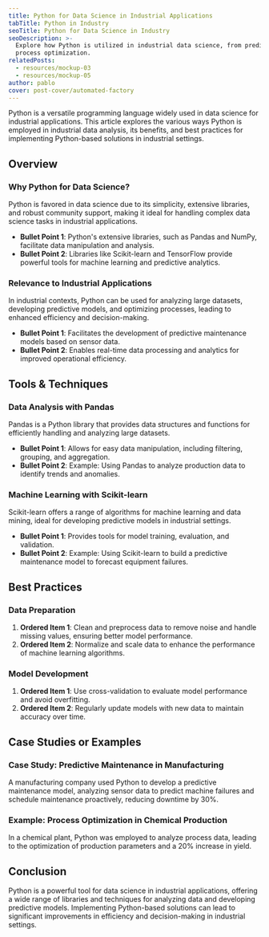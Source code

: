 ```yaml
---
title: Python for Data Science in Industrial Applications
tabTitle: Python in Industry
seoTitle: Python for Data Science in Industry
seoDescription: >-
  Explore how Python is utilized in industrial data science, from predictive analytics to
  process optimization.
relatedPosts:
  - resources/mockup-03
  - resources/mockup-05
author: pablo
cover: post-cover/automated-factory
---
```


Python is a versatile programming language widely used in data science for industrial
applications. This article explores the various ways Python is employed in industrial data
analysis, its benefits, and best practices for implementing Python-based solutions in
industrial settings.

## Overview

### Why Python for Data Science?

Python is favored in data science due to its simplicity, extensive libraries, and robust
community support, making it ideal for handling complex data science tasks in industrial
applications.

- **Bullet Point 1**: Python's extensive libraries, such as Pandas and NumPy, facilitate
  data manipulation and analysis.
- **Bullet Point 2**: Libraries like Scikit-learn and TensorFlow provide powerful tools
  for machine learning and predictive analytics.

### Relevance to Industrial Applications

In industrial contexts, Python can be used for analyzing large datasets, developing
predictive models, and optimizing processes, leading to enhanced efficiency and
decision-making.

- **Bullet Point 1**: Facilitates the development of predictive maintenance models based
  on sensor data.
- **Bullet Point 2**: Enables real-time data processing and analytics for improved
  operational efficiency.

## Tools & Techniques

### Data Analysis with Pandas

Pandas is a Python library that provides data structures and functions for efficiently
handling and analyzing large datasets.

- **Bullet Point 1**: Allows for easy data manipulation, including filtering, grouping,
  and aggregation.
- **Bullet Point 2**: Example: Using Pandas to analyze production data to identify trends
  and anomalies.

### Machine Learning with Scikit-learn

Scikit-learn offers a range of algorithms for machine learning and data mining, ideal for
developing predictive models in industrial settings.

- **Bullet Point 1**: Provides tools for model training, evaluation, and validation.
- **Bullet Point 2**: Example: Using Scikit-learn to build a predictive maintenance model
  to forecast equipment failures.

## Best Practices

### Data Preparation

1. **Ordered Item 1**: Clean and preprocess data to remove noise and handle missing
   values, ensuring better model performance.
1. **Ordered Item 2**: Normalize and scale data to enhance the performance of machine
   learning algorithms.

### Model Development

1. **Ordered Item 1**: Use cross-validation to evaluate model performance and avoid
   overfitting.
1. **Ordered Item 2**: Regularly update models with new data to maintain accuracy over
   time.

## Case Studies or Examples

### Case Study: Predictive Maintenance in Manufacturing

A manufacturing company used Python to develop a predictive maintenance model, analyzing
sensor data to predict machine failures and schedule maintenance proactively, reducing
downtime by 30%.

### Example: Process Optimization in Chemical Production

In a chemical plant, Python was employed to analyze process data, leading to the
optimization of production parameters and a 20% increase in yield.

## Conclusion

Python is a powerful tool for data science in industrial applications, offering a wide
range of libraries and techniques for analyzing data and developing predictive models.
Implementing Python-based solutions can lead to significant improvements in efficiency and
decision-making in industrial settings.
